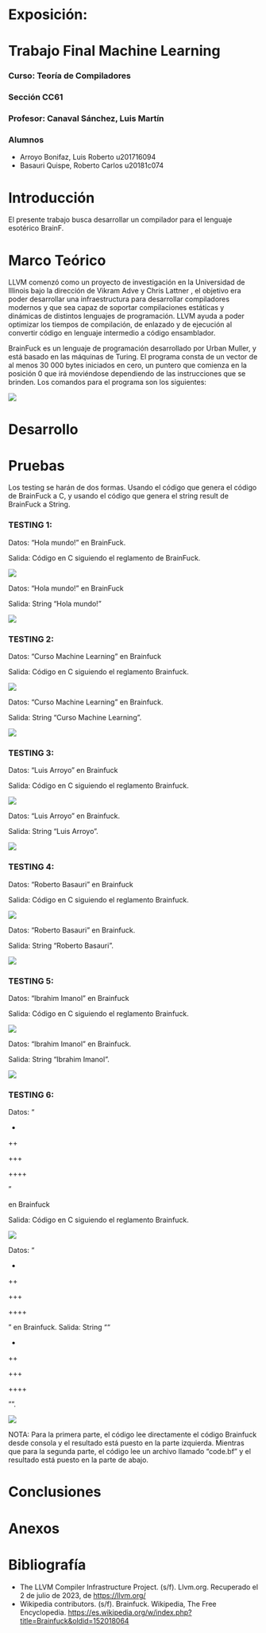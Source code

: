 # Exposición: 
# Trabajo Final Machine Learning
### Curso: Teoría de Compiladores
### Sección CC61
### Profesor: Canaval Sánchez, Luis Martín
### Alumnos
- Arroyo Bonifaz, Luis Roberto u201716094
- Basauri Quispe, Roberto Carlos u20181c074

# Introducción

El presente trabajo busca desarrollar un compilador para el lenguaje esotérico BrainF.

# Marco Teórico

LLVM comenzó como un proyecto de investigación en la Universidad de Illinois bajo la dirección de Vikram Adve y Chris Lattner , el objetivo era poder desarrollar una infraestructura para desarrollar compiladores modernos y que sea capaz de soportar compilaciones estáticas y dinámicas de distintos lenguajes de programación. LLVM ayuda a poder optimizar los tiempos de compilación, de enlazado y de ejecución al convertir código en lenguaje intermedio a código ensamblador.

BrainFuck es un lenguaje de programación desarrollado por Urban Muller, y está basado en las máquinas de Turing. El programa consta de un vector de al menos 30 000 bytes iniciados en cero, un puntero que comienza en la posición 0 que irá moviéndose dependiendo de las instrucciones que se brinden. Los comandos para el programa son los siguientes:

<img src="./assets/Commands.png"/>

# Desarrollo

# Pruebas

Los testing se harán de dos formas. Usando el código que genera el código de BrainFuck a C, y usando el código que genera el string result de BrainFuck a String.

### TESTING 1:

Datos: “Hola mundo!” en BrainFuck.

Salida: Código en C siguiendo el reglamento de BrainFuck.

<img src="./assets/Prueba1-Code.png"/>

Datos: “Hola mundo!” en BrainFuck

Salida:  String “Hola mundo!”

<img src="./assets/Prueba1-Result.png"/>

### TESTING 2:

Datos: “Curso Machine Learning” en Brainfuck

Salida: Código en C siguiendo el reglamento Brainfuck.


<img src="./assets/Prueba2-Code.png"/>

Datos: “Curso Machine Learning” en Brainfuck.

Salida: String “Curso Machine Learning”.

<img src="./assets/Prueba2-Result.png"/>

### TESTING 3:

Datos: “Luis Arroyo” en Brainfuck

Salida: Código en C siguiendo el reglamento Brainfuck.

<img src="./assets/Prueba3-Code.png"/>

Datos: “Luis Arroyo” en Brainfuck.

Salida: String “Luis Arroyo”.

<img src="./assets/Prueba3-Result.png"/>

### TESTING 4:

Datos: “Roberto Basauri” en Brainfuck

Salida: Código en C siguiendo el reglamento Brainfuck.

<img src="./assets/Prueba4-Code.png"/>

Datos: “Roberto Basauri” en Brainfuck.

Salida: String “Roberto Basauri”.

<img src="./assets/Prueba4-Result.png"/>

### TESTING 5:

Datos: “Ibrahim Imanol” en Brainfuck

Salida: Código en C siguiendo el reglamento Brainfuck.

<img src="./assets/Prueba5-Code.png"/>

Datos: “Ibrahim Imanol” en Brainfuck.

Salida: String “Ibrahim Imanol”.

<img src="./assets/Prueba5-Result.png"/>

### TESTING 6:

Datos: “

+

++

+++

++++

” 

en Brainfuck

Salida: Código en C siguiendo el reglamento Brainfuck.


<img src="./assets/Prueba6-Code.png"/>

Datos: “

+

++

+++

++++

” 
en Brainfuck.
Salida: String ““

+

++

+++

++++

””.


<img src="./assets/Prueba6-Result.png"/>

NOTA: Para la primera parte, el código lee directamente el código Brainfuck desde consola y el resultado está puesto en la parte izquierda. Mientras que para la segunda parte, el código lee un archivo llamado “code.bf” y el resultado está puesto en la parte de abajo.

# Conclusiones

# Anexos

# Bibliografía

- The LLVM Compiler Infrastructure Project. (s/f). Llvm.org. Recuperado el 2 de julio de 2023, de https://llvm.org/
- Wikipedia contributors. (s/f). Brainfuck. Wikipedia, The Free Encyclopedia. https://es.wikipedia.org/w/index.php?title=Brainfuck&oldid=152018064
